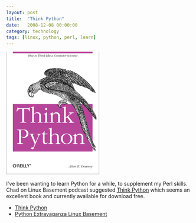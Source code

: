 ```yaml
---
layout: post
title:  "Think Python"
date:   2008-12-08 00:00:00
category: technology
tags: [linux, python, perl, learn]
---
```



<img src="/assets/think_python.png" class="image-right" alt="Think Python">

I've been wanting to learn Python for a while, to supplement my Perl skills.  Chad on Linux Basement podcast suggested [Think Python](http://www.greenteapress.com/thinkpython/) which seems an excellent book and currently available for download free.

<!--more-->

   * [Think Python](http://www.greenteapress.com/thinkpython/)
   * [Python Extravaganza Linux Basement](http://linuxbasement.com/content/lb-episode-32-python-extravaganza-linux-basement)
